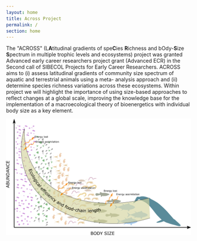 ```yaml
---
layout: home
title: Across Project
permalink: /
section: home
---
```

The "ACROSS" (L**A**titudinal gradients of spe**C**ies **R**ichness and bOdy-**S**ize **S**pectrum in multiple trophic levels and ecosystems) project was granted Advanced early career researchers project grant (Advanced ECR) in the Second call of SIBECOL Projects for Early Career Researchers. ACROSS aims to (i) assess latitudinal gradients of community size spectrum of aquatic and terrestrial animals using a meta- analysis approach and (ii) determine species richness variations across these ecosystems. Within project we will highlight the importance of using size-based approaches to reflect changes at a global scale, improving the knowledge base for the implementation of a macroecological theory of bioenergetics with individual body size as a key element. 

![Size Spectrum](/assets/img/sizespectrum.png "Size Spectrum")
